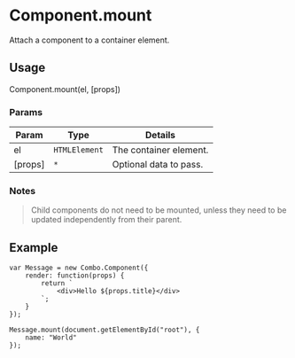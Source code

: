 # Component.mount

Attach a component to a container element. 

## Usage

Component.mount(el, [props])

### Params

| Param           | Type          | Details                       |
| --------------- | ------------- | ----------------------------- |
| el              | `HTMLElement` | The container element.        |
| [props]         | `*`           | Optional data to pass.        |

### Notes

> Child components do not need to be mounted, unless they need to be updated independently from their parent.

## Example

	var Message = new Combo.Component({
		render: function(props) {
			return `
				<div>Hello ${props.title}</div>
			`;
		}
	});

	Message.mount(document.getElementById("root"), {
		name: "World"
	});
